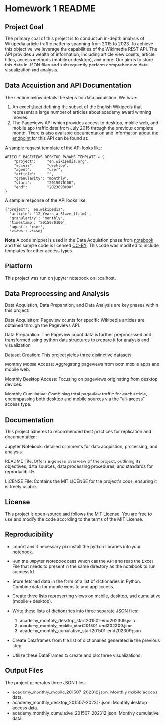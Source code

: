 # Homework 1 README

## Project Goal
The primary goal of this project is to conduct an in-depth analysis of Wikipedia article traffic patterns spanning from 2015 to 2023. To achieve this objective, we leverage the capabilities of the Wikimedia REST API. The API provides a wealth of information, including article view counts, article titles, access methods (mobile or desktop), and more. Our aim is to store this data in JSON files and subsequently perform comprehensive data visualization and analysis.

## Data Acquistion and API Documentation
The section below details the steps for data acquistion. We have:

1. An excel [sheet](https://docs.google.com/spreadsheets/d/1A1h_7KAo7KXaVxdScJmIVPTvjb3IuY9oZhNV4ZHxrxw/edit?usp=sharing) defining the subset of the English Wikipedia that represents a large number of articles about academy award winning movies. 
2. The Pageviews API which provides access to desktop, mobile web, and mobile app traffic data from July 2015 through the previous complete month. There is also available [documentation](https://wikitech.wikimedia.org/wiki/Analytics/AQS/Pageviews) and information about the [endpoint](https://wikimedia.org/api/rest_v1/#!/Pageviews_data/get_metrics_pageviews_aggregate_project_access_agent_granularity_start_end) for this API can be found at: 

A sample request template of the API looks like:
```
ARTICLE_PAGEVIEWS_DESKTOP_PARAMS_TEMPLATE = {
    "project":     "en.wikipedia.org",
    "access":      "desktop",      
    "agent":       "user",
    "article":     "",             
    "granularity": "monthly",
    "start":       "2015070100",   
    "end":         "2023093000"    
}
```


A sample response of the API looks like:
```
{'project': 'en.wikipedia',
  'article': '12_Years_a_Slave_(film)',
  'granularity': 'monthly',
  'timestamp': '2015070100',
  'agent': 'user',
  'views': 75458}
````

**Note**
A code snippet is used in the Data Acquistion phase from [notebook](https://drive.google.com/file/d/1XjFhd3eXx704tcdfQ4Q1OQn0LWKCRNJm/view?usp=sharing) and this sample code is licensed [CC-BY](https://creativecommons.org/licenses/by/4.0/). This code was modified to include templates for other access types.

## Platform
This project was run on jupyter notebook on localhost. 

## Data Preprocessing and Analysis
Data Acquistion, Data Preparation, and Data Analysis are key phases within this project:

Data Acquisition: Pageview counts for specific Wikipedia articles are obtained through the Pageviews API.

Data Preparation: The Pageview count data is further preprocessed and transformed using python data structures to prepare it for analysis and visualization

Dataset Creation: This project yields three distinctive datasets:

Monthly Mobile Access: Aggregating pageviews from both mobile apps and mobile web.

Monthly Desktop Access: Focusing on pageviews originating from desktop devices.

Monthly Cumulative: Combining total pageview traffic for each article, encompassing both desktop and mobile sources via the "all-access" access type.

## Documentation
This project adheres to recommended best practices for replication and documentation:

Jupyter Notebook: detailed comments for data acquistion, processing, and analysis.

README File: Offers a general overview of the project, outlining its objectives, data sources, data processing procedures, and standards for reproducibility.

LICENSE File: Contains the MIT LICENSE for the project's code, ensuring it is freely usable.

## License
This project is open-source and follows the MIT License. You are free to use and modify the code according to the terms of the MIT License.

## Reproducibility
* Import and if necessary pip install the python libraries into your notebook.
* Run the Jupyter Notebook cells which call the API and read the Excel File that needs to present in the same directory as the notebook to run successful.
* Store fetched data in the form of a list of dictionaries in Python. Combine data for mobile website and app access.
* Create three lists representing views on mobile, desktop, and cumulative (mobile + desktop).
* Write these lists of dictionaries into three separate JSON files:

    1. academy_monthly_desktop_start201501-end202309.json
    2. academy_monthly_mobile_start201501-end202309.json
    3. academy_monthly_cumulative_start201501-end202309.json
* Create Dataframes from the list of dictionaries generated in the previous step.
* Utilize these DataFrames to create and plot three visualizations:

## Output Files
The project generates three JSON files:

* academy_monthly_mobile_201507-202312.json: Monthly mobile access data.
* academy_monthly_desktop_201507-202312.json: Monthly desktop access data.
* academy_monthly_cumulative_201507-202312.json: Monthly cumulative data.
